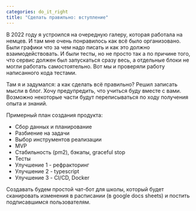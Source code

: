 ```yaml
---
categories: do_it_right
title: "Сделать правильно: вступление"
---
```


В 2022 году я устроился на очередную галеру, которая работала на немцев. И там мне очень понравилось как всё было организовано. Были графики что за чем надо писать и как это должно взаимодействовать. И были тесты, но не просто так а по причине того, что сервис должен был запускаться сразу весь, а отдельные блоки не могли работать самостоятельно. Вот мы и проверяли работу написанного кода тестами.

Там я и задумался: а как сделать всё правильно? Решил записать мысли в блог. Хочу предупредить, что учиться буду вместе с вами. Возможно некоторые части будут переписываться по ходу получения опыта и знаний.

Примерный план создания продукта:

* Сбор данных и планирование
* Разбиение на задачи
* Выбор инструментов реализации
* MVP
* Стабильность (pm2), бэкапы, graceful stop
* Тесты
* Улучшение 1 - рефракторинг
* Улучшение 2 - typescript
* Улучшение 3 - CI/CD, Docker

Создавать будем простой чат-бот для школы, который будет сканировать изменения в расписании (в google docs sheets) и постить подписавшимся пользователям.